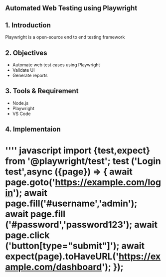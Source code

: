 ## Automated  Web Testing using Playwright


## 1. Introduction
Playwright is a open-source end to end testing framework

## 2. Objectives
- Automate web test cases using Playwright
- Validate UI 
- Generate reports

## 3. Tools & Requirement
- Node.js
- Playwright
- VS Code

## 4. Implementaion
'''' javascript
import {test,expect} from '@playwright/test';
test ('Login test',async ({page}) => {
    await page.goto('https://example.com/login');
    await page.fill('#username','admin');
    await page.fill ('#password','password123');
    await page.click ('button[type="submit"]');
    await expect(page).toHaveURL('https://example.com/dashboard');
});
========
